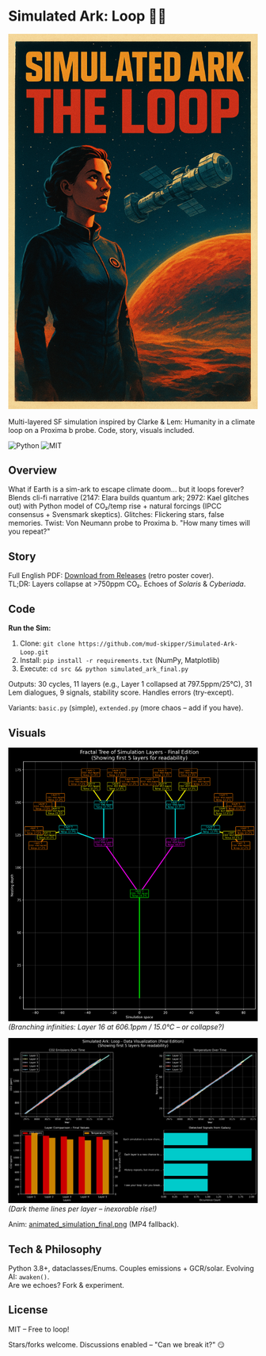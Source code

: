 # Simulated Ark: Loop 🚀🔄

![Retro Cover Banner](https://raw.githubusercontent.com/mud-skipper/Simulated-Ark-Loop/main/visuals/story_cover_retro.png)

Multi-layered SF simulation inspired by Clarke & Lem: Humanity in a climate loop on a Proxima b probe. Code, story, visuals included.

![Python](https://img.shields.io/badge/Python-3.8%2B-blue?style=flat&logo=python) ![MIT](https://img.shields.io/badge/License-MIT-yellow.svg)

## Overview
What if Earth is a sim-ark to escape climate doom... but it loops forever? Blends cli-fi narrative (2147: Elara builds quantum ark; 2972: Kael glitches out) with Python model of CO₂/temp rise + natural forcings (IPCC consensus + Svensmark skeptics). Glitches: Flickering stars, false memories. Twist: Von Neumann probe to Proxima b. "How many times will you repeat?"

## Story
Full English PDF: [Download from Releases](https://github.com/mud-skipper/Simulated-Ark-Loop/releases/download/v1.0/Simulated-Ark-Loop_en.pdf) (retro poster cover).  
TL;DR: Layers collapse at >750ppm CO₂. Echoes of *Solaris* & *Cyberiada*.

## Code
**Run the Sim:**
1. Clone: `git clone https://github.com/mud-skipper/Simulated-Ark-Loop.git`
2. Install: `pip install -r requirements.txt` (NumPy, Matplotlib)
3. Execute: `cd src && python simulated_ark_final.py`

Outputs: 30 cycles, 11 layers (e.g., Layer 1 collapsed at 797.5ppm/25°C), 31 Lem dialogues, 9 signals, stability score. Handles errors (try-except).

Variants: `basic.py` (simple), `extended.py` (more chaos – add if you have).

## Visuals
![Fractal Tree of Layers](https://raw.githubusercontent.com/mud-skipper/Simulated-Ark-Loop/main/visuals/fractal_tree_simulation_final.png)  
*(Branching infinities: Layer 16 at 606.1ppm / 15.0°C – or collapse?)*

![CO₂/Temp Evolution](https://raw.githubusercontent.com/mud-skipper/Simulated-Ark-Loop/main/visuals/simulated_ark_visualization_final.png)  
*(Dark theme lines per layer – inexorable rise!)*

Anim: [animated_simulation_final.png](https://raw.githubusercontent.com/mud-skipper/Simulated-Ark-Loop/main/visuals/animated_simulation_final.png) (MP4 fallback).

## Tech & Philosophy
Python 3.8+, dataclasses/Enums. Couples emissions + GCR/solar. Evolving AI: `awaken()`.  
Are we echoes? Fork & experiment.

## License
MIT – Free to loop!

Stars/forks welcome. Discussions enabled – "Can we break it?" 😏